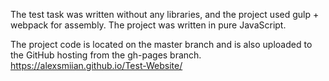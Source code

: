 The test task was written without any libraries, and the project used gulp + webpack for assembly.
The project was written in pure JavaScript.

The project code is located on the master branch and is also uploaded to the GitHub hosting from the gh-pages branch.
https://alexsmiian.github.io/Test-Website/
